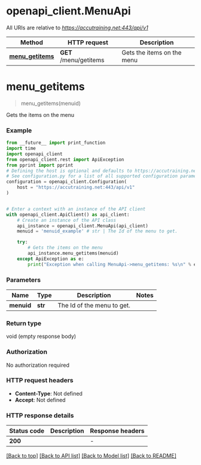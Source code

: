 # openapi_client.MenuApi

All URIs are relative to *https://accutraining.net:443/api/v1*

Method | HTTP request | Description
------------- | ------------- | -------------
[**menu_getitems**](MenuApi.md#menu_getitems) | **GET** /menu/getitems | Gets the items on the menu


# **menu_getitems**
> menu_getitems(menuid)

Gets the items on the menu

### Example

```python
from __future__ import print_function
import time
import openapi_client
from openapi_client.rest import ApiException
from pprint import pprint
# Defining the host is optional and defaults to https://accutraining.net:443/api/v1
# See configuration.py for a list of all supported configuration parameters.
configuration = openapi_client.Configuration(
    host = "https://accutraining.net:443/api/v1"
)


# Enter a context with an instance of the API client
with openapi_client.ApiClient() as api_client:
    # Create an instance of the API class
    api_instance = openapi_client.MenuApi(api_client)
    menuid = 'menuid_example' # str | The Id of the menu to get.

    try:
        # Gets the items on the menu
        api_instance.menu_getitems(menuid)
    except ApiException as e:
        print("Exception when calling MenuApi->menu_getitems: %s\n" % e)
```

### Parameters

Name | Type | Description  | Notes
------------- | ------------- | ------------- | -------------
 **menuid** | **str**| The Id of the menu to get. | 

### Return type

void (empty response body)

### Authorization

No authorization required

### HTTP request headers

 - **Content-Type**: Not defined
 - **Accept**: Not defined

### HTTP response details
| Status code | Description | Response headers |
|-------------|-------------|------------------|
**200** |  |  -  |

[[Back to top]](#) [[Back to API list]](../README.md#documentation-for-api-endpoints) [[Back to Model list]](../README.md#documentation-for-models) [[Back to README]](../README.md)

